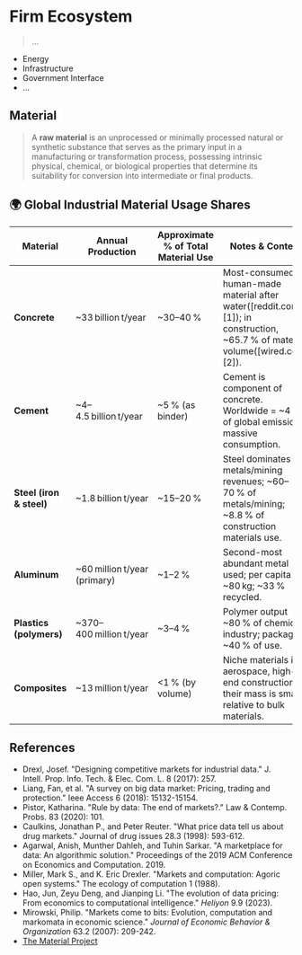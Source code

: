 # Firm Ecosystem

> ...

- Energy
- Infrastructure
- Government Interface
- ...

## Material

> A **raw material** is an unprocessed or minimally processed natural or synthetic substance that serves as the primary input in a manufacturing or transformation process, possessing intrinsic physical, chemical, or biological properties that determine its suitability for conversion into intermediate or final products.

## 🌍 Global Industrial Material Usage Shares

| **Material**             | **Annual Production**         | **Approximate % of Total Material Use** | **Notes & Context**                                                                                                           |
| ------------------------ | ----------------------------- | --------------------------------------- | ----------------------------------------------------------------------------------------------------------------------------- |
| **Concrete**             | \~33 billion t/year           | \~30–40 %                               | Most-consumed human-made material after water([reddit.com][1]); in construction, \~65.7 % of material volume([wired.com][2]). |
| **Cement**               | \~4–4.5 billion t/year        | \~5 % (as binder)                       | Cement is component of concrete. Worldwide = \~4 % of global emissions; massive consumption.                                  |
| **Steel (iron & steel)** | \~1.8 billion t/year          | \~15–20 %                               | Steel dominates metals/mining revenues; \~60–70 % of metals/mining; \~8.8 % of construction materials use.                    |
| **Aluminum**             | \~60 million t/year (primary) | \~1–2 %                                 | Second-most abundant metal used; per capita \~80 kg; \~33 % recycled.                                                         |
| **Plastics (polymers)**  | \~370–400 million t/year      | \~3–4 %                                 | Polymer output \~80 % of chemicals industry; packaging \~40 % of use.                                                         |
| **Composites**           | \~13 million t/year           | <1 % (by volume)                        | Niche materials in aerospace, high-end construction; their mass is small relative to bulk materials.                          |

## References

- Drexl, Josef. "Designing competitive markets for industrial data." J. Intell. Prop. Info. Tech. & Elec. Com. L. 8 (2017): 257.
- Liang, Fan, et al. "A survey on big data market: Pricing, trading and protection." Ieee Access 6 (2018): 15132-15154.
- Pistor, Katharina. "Rule by data: The end of markets?." Law & Contemp. Probs. 83 (2020): 101.
- Caulkins, Jonathan P., and Peter Reuter. "What price data tell us about drug markets." Journal of drug issues 28.3 (1998): 593-612.
- Agarwal, Anish, Munther Dahleh, and Tuhin Sarkar. "A marketplace for data: An algorithmic solution." Proceedings of the 2019 ACM Conference on Economics and Computation. 2019.
- Miller, Mark S., and K. Eric Drexler. "Markets and computation: Agoric open systems." The ecology of computation 1 (1988).
- Hao, Jun, Zeyu Deng, and Jianping Li. "The evolution of data pricing: From economics to computational intelligence." *Heliyon* 9.9 (2023).
- Mirowski, Philip. "Markets come to bits: Evolution, computation and markomata in economic science." *Journal of Economic Behavior & Organization* 63.2 (2007): 209-242.
- [The Material Project](https://next-gen.materialsproject.org/)
